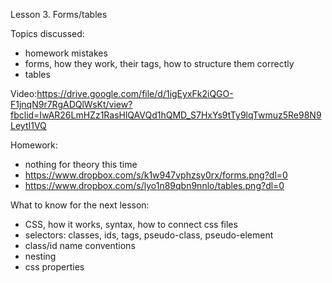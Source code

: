 Lesson 3. Forms/tables

Topics discussed:
- homework mistakes
- forms, how they work, their tags, how to structure them correctly
- tables

Video:https://drive.google.com/file/d/1igEyxFk2iQGO-F1jnqN9r7RgADQlWsKt/view?fbclid=IwAR26LmHZz1RasHlQAVQd1hQMD_S7HxYs9tTy9lqTwmuz5Re98N9LeytI1VQ

Homework:
- nothing for theory this time
- https://www.dropbox.com/s/k1w947vphzsy0rx/forms.png?dl=0
- https://www.dropbox.com/s/lyo1n89qbn9nnlo/tables.png?dl=0

What to know for the next lesson:
- CSS, how it works, syntax, how to connect css files
- selectors: classes, ids, tags, pseudo-class, pseudo-element
- class/id name conventions
- nesting
- css properties
